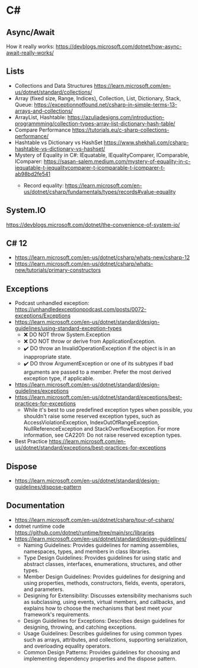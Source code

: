 # C#

## Async/Await

How it really works: <https://devblogs.microsoft.com/dotnet/how-async-await-really-works/>

## Lists

- Collections and Data Structures <https://learn.microsoft.com/en-us/dotnet/standard/collections/>
- Array (fixed size, Range, Indices), Collection, List, Dictionary, Stack, Queue: <https://exceptionnotfound.net/csharp-in-simple-terms-13-arrays-and-collections/>
- ArrayList, Hashtable: <https://azuliadesigns.com/introduction-programmming/collection-types-array-list-dictionary-hash-table/>
- Compare Performance <https://tutorials.eu/c-sharp-collections-performance/>
- Hashtable vs Dictionary vs HashSet <https://www.shekhali.com/csharp-hashtable-vs-dictionary-vs-hashset/>
- Mystery of Equality in C#: IEquatable<T>, IEqualityComparer<T>, IComparable<T>, IComparer<T>: <https://sasan-salem.medium.com/mystery-of-equality-in-c-iequatable-t-iequalitycomparer-t-icomparable-t-icomparer-t-ab98bd2fe541>
  - Record equality: <https://learn.microsoft.com/en-us/dotnet/csharp/fundamentals/types/records#value-equality>

## System.IO

<https://devblogs.microsoft.com/dotnet/the-convenience-of-system-io/>

## C# 12

- <https://learn.microsoft.com/en-us/dotnet/csharp/whats-new/csharp-12>
- <https://learn.microsoft.com/en-us/dotnet/csharp/whats-new/tutorials/primary-constructors>

## Exceptions

- Podcast unhandled exception: <https://unhandledexceptionpodcast.com/posts/0072-exceptions/Exceptions>
- <https://learn.microsoft.com/en-us/dotnet/standard/design-guidelines/using-standard-exception-types>
  - ❌ DO NOT throw System.Exception 
  - ❌ DO NOT throw or derive from ApplicationException.
  - ✔️ DO throw an InvalidOperationException if the object is in an inappropriate state.
  - ✔️ DO throw ArgumentException or one of its subtypes if bad arguments are passed to a member. Prefer the most derived exception type, if applicable.
- <https://learn.microsoft.com/en-us/dotnet/standard/design-guidelines/exceptions>
- <https://learn.microsoft.com/en-us/dotnet/standard/exceptions/best-practices-for-exceptions>
  - While it's best to use predefined exception types when possible, you shouldn't raise some reserved exception types, such as AccessViolationException, IndexOutOfRangeException, NullReferenceException and StackOverflowException. For more information, see CA2201: Do not raise reserved exception types.
- Best Practice <https://learn.microsoft.com/en-us/dotnet/standard/exceptions/best-practices-for-exceptions>

## Dispose

- <https://learn.microsoft.com/en-us/dotnet/standard/design-guidelines/dispose-pattern>

## Documentation

- <https://learn.microsoft.com/en-us/dotnet/csharp/tour-of-csharp/>
- dotnet runtime code <https://github.com/dotnet/runtime/tree/main/src/libraries>
- <https://learn.microsoft.com/en-us/dotnet/standard/design-guidelines/>
  - Naming Guidelines: Provides guidelines for naming assemblies, namespaces, types, and members in class libraries.
  - Type Design Guidelines: Provides guidelines for using static and abstract classes, interfaces, enumerations, structures, and other types.
  - Member Design Guidelines: Provides guidelines for designing and using properties, methods, constructors, fields, events, operators, and parameters.
  - Designing for Extensibility: Discusses extensibility mechanisms such as subclassing, using events, virtual members, and callbacks, and explains how to choose the mechanisms that best meet your framework's requirements.
  - Design Guidelines for Exceptions: Describes design guidelines for designing, throwing, and catching exceptions.
  - Usage Guidelines: Describes guidelines for using common types such as arrays, attributes, and collections, supporting serialization, and overloading equality operators.
  - Common Design Patterns: Provides guidelines for choosing and implementing dependency properties and the dispose pattern.
